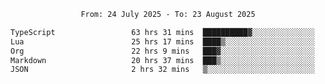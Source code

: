 <div align="center">
<p style="text-align: center;">
<!--START_SECTION:waka-->

```txt
From: 24 July 2025 - To: 23 August 2025

TypeScript                 63 hrs 31 mins  ██████████▓░░░░░░░░░░░░░░   42.18 %
Lua                        25 hrs 17 mins  ████▒░░░░░░░░░░░░░░░░░░░░   16.79 %
Org                        22 hrs 9 mins   ███▓░░░░░░░░░░░░░░░░░░░░░   14.71 %
Markdown                   20 hrs 37 mins  ███▒░░░░░░░░░░░░░░░░░░░░░   13.69 %
JSON                       2 hrs 32 mins   ▒░░░░░░░░░░░░░░░░░░░░░░░░   01.69 %
```

<!--END_SECTION:waka-->
</p>
</div>
